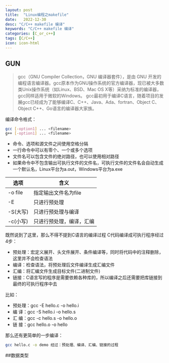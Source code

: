 ```yaml
---
layout: post
title:  "Linux编程之makefile"
date:   2022-12-30
desc: "C/C++ makefile 编译"
keywords: "C/C++ makefile 编译"
categories: [C_or_c++]
tags: [C/C++]
icon: icon-html
---
```


## GUN

>gcc（GNU Compiler Collection，GNU 编译器套件），是由 GNU 开发的编程语言编译器。gcc原本作为GNU操作系统的官方编译器，现已被大多数类Unix操作系统（如Linux、BSD、Mac OS X等）采纳为标准的编译器，gcc同样适用于微软的Windows。
>gcc最初用于编译C语言，随着项目的发展gcc已经成为了能够编译C、C++、Java、Ada、fortran、Object C、Object C++、Go语言的编译器大家族。

编译命令格式：

```sh
gcc [-option1] ... <filename>
g++ [-option1] ... <filename>
```
- 命令、选项和源文件之间使用空格分隔
- 一行命令中可以有零个、一个或多个选项
- 文件名可以包含文件的绝对路径，也可以使用相对路径
- 如果命令中不包含输出可执行文件的文件名，可执行文件的文件名会自动生成一个默认名，Linux平台为a.out，Windows平台为a.exe

| 选项 | 含义 |
| ------ | ------ |
| -o file | 指定输出文件名为file |
| -E | 只进行预处理 |
| -S(大写) | 只进行预处理与编译 |
| -c(小写) | 只进行预处理，编译，汇编 |

既然说到了这里，那么不得不提到C语言的编译过程
C代码编译成可执行程序经过4步：
- 预处理：宏定义展开、头文件展开、条件编译等，同时将代码中的注释删除，这里并不会检查语法
- 编译：检查语法，将预处理后文件编译生成汇编文件
- 汇编：将汇编文件生成目标文件(二进制文件)
- 链接：C语言写的程序是需要依赖各种库的，所以编译之后还需要把库链接到最终的可执行程序中去

比如：
- 预处理：gcc -E hello.c -o hello.i
- 编  译：gcc -S hello.i -o hello.s
- 汇  编：gcc -c hello.s -o hello.o
- 链  接：gcc    hello.o -o hello

那么还有更简单的一步编译：
```sh
gcc hello.c -o demo 经过：预处理、编译、汇编、链接的过程
```

##数据类型